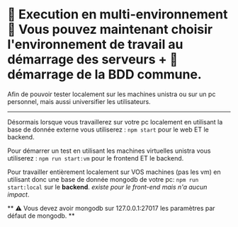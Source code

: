 🚀 Execution en multi-environnement
📝 Vous pouvez maintenant choisir l'environnement de travail au démarrage des serveurs + 🚀 démarrage de la BDD commune.
====

Afin de pouvoir tester localement sur les machines unistra ou sur un pc personnel, mais aussi universifier les utilisateurs.
____

Désormais lorsque vous travaillerez sur votre pc localement en utilisant la base de donnée externe vous utiliserez :
`npm start` pour le web ET le backend.

Pour démarrer un test en utilisant les machines virtuelles unistra vous utiliserez :
`npm run start:vm` pour le frontend ET le backend.

Pour travailler entièrement localement sur VOS machines (pas les vm) en utilisant donc une base de donnée mongodb de votre pc:
`npm run start:local` sur le **backend**. _existe pour le front-end mais n'a aucun impact_.

** ⚠ Vous devez avoir mongodb sur 127.0.0.1:27017 les paramètres par défaut de mongodb. **